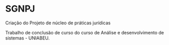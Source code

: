# SGNPJ
Criação do Projeto de núcleo de práticas jurídicas

Trabalho de conclusão de curso do curso de Análise e desenvolvimento de sistemas - UNIABEU.

